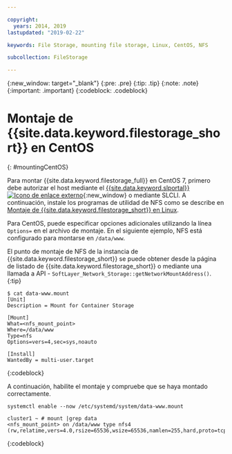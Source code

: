 ```yaml
---

copyright:
  years: 2014, 2019
lastupdated: "2019-02-22"

keywords: File Storage, mounting file storage, Linux, CentOS, NFS

subcollection: FileStorage

---
```

{:new_window: target="_blank"}
{:pre: .pre}
{:tip: .tip}
{:note: .note}
{:important: .important}
{:codeblock: .codeblock}


# Montaje de {{site.data.keyword.filestorage_short}} en CentOS
{: #mountingCentOS}

Para montar {{site.data.keyword.filestorage_full}} en CentOS 7, primero debe autorizar el host mediante el [{{site.data.keyword.slportal}} ![Icono de enlace externo](../../icons/launch-glyph.svg "Icono de enlace externo")](https://control.softlayer.com/){:new_window} o mediante SLCLI. A continuación, instale los programas de utilidad de NFS como se describe en [Montaje de {{site.data.keyword.filestorage_short}} en Linux](/docs/infrastructure/FileStorage?topic=FileStorage-mountingLinux).

Para CentOS, puede especificar opciones adicionales utilizando la línea `Options=` en el archivo de montaje. En el siguiente ejemplo, NFS está configurado para montarse en `/data/www`.

El punto de montaje de NFS de la instancia de {{site.data.keyword.filestorage_short}} se puede obtener desde la página de listado de {{site.data.keyword.filestorage_short}} o mediante una llamada a API - `SoftLayer_Network_Storage::getNetworkMountAddress()`.
{:tip}

```
$ cat data-www.mount
[Unit]
Description = Mount for Container Storage

[Mount]
What=<nfs_mount_point>
Where=/data/www
Type=nfs
Options=vers=4,sec=sys,noauto

[Install]
WantedBy = multi-user.target
```
{:codeblock}

A continuación, habilite el montaje y compruebe que se haya montado correctamente.

```
systemctl enable --now /etc/systemd/system/data-www.mount

cluster1 ~ # mount |grep data
<nfs_mount_point> on /data/www type nfs4 (rw,relatime,vers=4.0,rsize=65536,wsize=65536,namlen=255,hard,proto=tcp,port=0,timeo=600,retrans=2,sec=sys,clientaddr=10.81.x.x,local_lock=none,addr=10.1.x.x)
```
{:codeblock}

